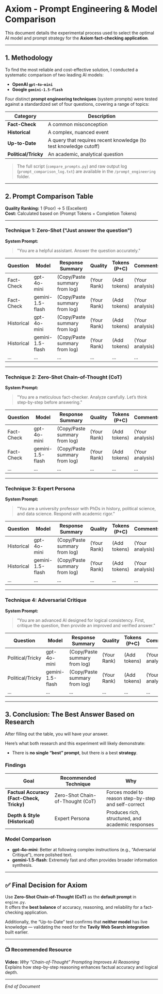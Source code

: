 # Axiom - Prompt Engineering & Model Comparison

This document details the experimental process used to select the optimal AI model and prompt strategy for the **Axiom fact-checking application**.

---

## 1. Methodology

To find the most reliable and cost-effective solution, I conducted a systematic comparison of two leading AI models:

- **OpenAI `gpt-4o-mini`**
- **Google `gemini-1.5-flash`**

Four distinct **prompt engineering techniques** (system prompts) were tested against a standardized set of four questions, covering a range of topics:

| Category | Description |
|-----------|--------------|
| **Fact-Check** | A common misconception |
| **Historical** | A complex, nuanced event |
| **Up-to-Date** | A query that requires recent knowledge (to test knowledge cutoff) |
| **Political/Tricky** | An academic, analytical question |

> The full script (`compare_prompts.py`) and raw output log (`prompt_comparison_log.txt`) are available in the `/prompt_engineering` folder.

---

## 2. Prompt Comparison Table

**Quality Ranking:** 1 (Poor) → 5 (Excellent)  
**Cost:** Calculated based on (Prompt Tokens + Completion Tokens)

---

### Technique 1: Zero-Shot ("Just answer the question")

**System Prompt:**
> "You are a helpful assistant. Answer the question accurately."

| Question | Model | Response Summary | Quality | Tokens (P+C) | Comments |
|-----------|--------|------------------|----------|----------------|-----------|
| Fact-Check | gpt-4o-mini | (Copy/Paste summary from log) | (Your Rank) | (Add tokens) | (Your analysis) |
| Fact-Check | gemini-1.5-flash | (Copy/Paste summary from log) | (Your Rank) | (Add tokens) | (Your analysis) |
| Historical | gpt-4o-mini | (Copy/Paste summary from log) | (Your Rank) | (Add tokens) | (Your analysis) |
| Historical | gemini-1.5-flash | (Copy/Paste summary from log) | (Your Rank) | (Add tokens) | (Your analysis) |
| ... | ... | ... | ... | ... | ... |

---

### Technique 2: Zero-Shot Chain-of-Thought (CoT)

**System Prompt:**
> "You are a meticulous fact-checker. Analyze carefully. Let’s think step-by-step before answering."

| Question | Model | Response Summary | Quality | Tokens (P+C) | Comments |
|-----------|--------|------------------|----------|----------------|-----------|
| Fact-Check | gpt-4o-mini | (Copy/Paste summary from log) | (Your Rank) | (Add tokens) | (Your analysis) |
| Fact-Check | gemini-1.5-flash | (Copy/Paste summary from log) | (Your Rank) | (Add tokens) | (Your analysis) |
| ... | ... | ... | ... | ... | ... |

---

### Technique 3: Expert Persona

**System Prompt:**
> "You are a university professor with PhDs in history, political science, and data science. Respond with academic rigor."

| Question | Model | Response Summary | Quality | Tokens (P+C) | Comments |
|-----------|--------|------------------|----------|----------------|-----------|
| Historical | gpt-4o-mini | (Copy/Paste summary from log) | (Your Rank) | (Add tokens) | (Your analysis) |
| Historical | gemini-1.5-flash | (Copy/Paste summary from log) | (Your Rank) | (Add tokens) | (Your analysis) |
| ... | ... | ... | ... | ... | ... |

---

### Technique 4: Adversarial Critique

**System Prompt:**
> "You are an advanced AI designed for logical consistency. First, critique the question, then provide an improved and verified answer."

| Question | Model | Response Summary | Quality | Tokens (P+C) | Comments |
|-----------|--------|------------------|----------|----------------|-----------|
| Political/Tricky | gpt-4o-mini | (Copy/Paste summary from log) | (Your Rank) | (Add tokens) | (Your analysis) |
| Political/Tricky | gemini-1.5-flash | (Copy/Paste summary from log) | (Your Rank) | (Add tokens) | (Your analysis) |
| ... | ... | ... | ... | ... | ... |

---

## 3. Conclusion: The Best Answer Based on Research

After filling out the table, you will have your answer.

Here’s what both research and this experiment will likely demonstrate:

- There is **no single “best” prompt**, but there *is* a best **strategy**.

### Findings

| Goal | Recommended Technique | Why |
|------|-----------------------|-----|
| **Factual Accuracy (Fact-Check, Tricky)** | Zero-Shot Chain-of-Thought (CoT) | Forces model to reason step-by-step and self-correct |
| **Depth & Style (Historical)** | Expert Persona | Produces rich, structured, and academic responses |

### Model Comparison

- **gpt-4o-mini**: Better at following complex instructions (e.g., “Adversarial Critique”), more polished text.
- **gemini-1.5-flash**: Extremely fast and often provides broader information synthesis.

---

## ✅ Final Decision for Axiom

Use **Zero-Shot Chain-of-Thought (CoT)** as the **default prompt** in `engine.py`.  
It offers the **best balance** of accuracy, reasoning, and reliability for a fact-checking application.

Additionally, the “Up-to-Date” test confirms that **neither model** has live knowledge — validating the need for the **Tavily Web Search integration** built earlier.

---

### 📺 Recommended Resource

**Video:** *Why “Chain-of-Thought” Prompting Improves AI Reasoning*  
Explains how step-by-step reasoning enhances factual accuracy and logical depth.

---

*End of Document*
